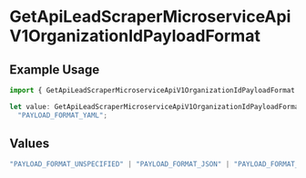 # GetApiLeadScraperMicroserviceApiV1OrganizationIdPayloadFormat

## Example Usage

```typescript
import { GetApiLeadScraperMicroserviceApiV1OrganizationIdPayloadFormat } from "oppulence-backend-sdk/models/operations";

let value: GetApiLeadScraperMicroserviceApiV1OrganizationIdPayloadFormat =
  "PAYLOAD_FORMAT_YAML";
```

## Values

```typescript
"PAYLOAD_FORMAT_UNSPECIFIED" | "PAYLOAD_FORMAT_JSON" | "PAYLOAD_FORMAT_XML" | "PAYLOAD_FORMAT_FORM_DATA" | "PAYLOAD_FORMAT_PROTOBUF" | "PAYLOAD_FORMAT_YAML"
```